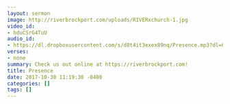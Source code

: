 ```yaml
---
layout: sermon
image: http://riverbrockport.com/uploads/RIVERxchurch-1.jpg
video_id:
- hduCSrG4TuU
audio_id:
- https://dl.dropboxusercontent.com/s/d8t4it3exex89nq/Presence.mp3?dl=0
verses:
- none
summary: Check us out online at https://riverbrockport.com!
title: Presence
date: 2017-10-30 11:19:30 -0400
categories: []
tags: []
---
```

